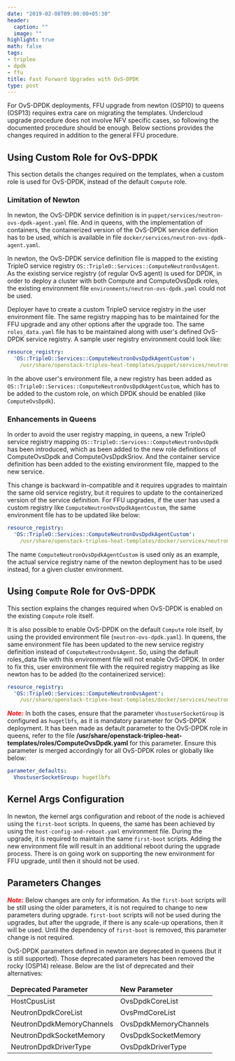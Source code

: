 ```yaml
---
date: "2019-02-08T09:00:00+05:30"
header:
  caption: ""
  image: ""
highlight: true
math: false
tags:
- tripleo
- dpdk
- ffu
title: Fast Forward Upgrades with OvS-DPDK
type: post
---
```


For OvS-DPDK deployments, FFU upgrade from newton (OSP10) to queens (OSP13)
requires extra care on migrating the templates. Undercloud upgrade procedure
does not involve NFV specific cases, so following the documented procedure
should be enough. Below sections provides the changes required in addition to
the general FFU procedure.

## Using Custom Role for OvS-DPDK

This section details the changes required on the templates, when a custom role
is used for OvS-DPDK, instead of the default `Compute` role.

### Limitation of Newton

In newton, the OvS-DPDK service definition is in
`puppet/services/neutron-ovs-dpdk-agent.yaml` file. And in queens, with the
implementation of containers, the containerized version of the OvS-DPDK
service definition has to be used, which is available in file
`docker/services/neutron-ovs-dpdk-agent.yaml`.

In newton, the OvS-DPDK service definition file is mapped to the existing
TripleO service registry `OS::TripleO::Services::ComputeNeutronOvsAgent`.
As the existing service registry (of regular OvS agent) is used for DPDK, in
order to deploy a cluster with both Compute and ComputeOvsDpdk roles, the
existing environment file `environments/neutron-ovs-dpdk.yaml` could not
be used.

Deployer have to create a custom TripleO service registry in the user
environment file. The same registry mapping has to be maintained for the FFU
upgrade and any other options after the upgrade too. The same
`roles_data.yaml` file has to be maintained along with user's defined
OvS-DPDK service registry. A sample user registry environment could look like:

```yaml
resource_registry:
  'OS::TripleO::Services::ComputeNeutronOvsDpdkAgentCustom':
    /usr/share/openstack-tripleo-heat-templates/puppet/services/neutron-ovs-dpdk-agent.yaml
```

In the above user's environment file, a new registry has been added as
`OS::TripleO::Services::ComputeNeutronOvsDpdkAgentCustom`, which has to be
added to the custom role, on which DPDK should be enabled (like
`ComputeOvsDpdk`).


### Enhancements in Queens

In order to avoid the user registry mapping, in queens, a new TripleO service
registry mapping `OS::TripleO::Services::ComputeNeutronOvsDpdk` has been
introduced, which as been added to the new role definitions of ComputeOvsDpdk
and ComputeOvsDpdkSriov. And the container service definition has been added
to the existing environment file, mapped to the new service.

This change is backward in-compatible and it requires upgrades to maintain the
same old service registry, but it requires to update to the containerized
version of the service definition. For FFU upgrades, if the user has used a
custom registry like `ComputeNeutronOvsDpdkAgentCustom`, the same environment
file has to be updated like below:

```yaml
resource_registry:
  'OS::TripleO::Services::ComputeNeutronOvsDpdkAgentCustom':
    /usr/share/openstack-tripleo-heat-templates/docker/services/neutron-ovs-dpdk-agent.yaml
```

The name `ComputeNeutronOvsDpdkAgentCustom` is used only as an example, the
actual service registry name of the newton deployment has to be used instead,
for a given cluster environment.

## Using `Compute` Role for OvS-DPDK

This section explains the changes required when OvS-DPDK is enabled on the
existing `Compute` role itself.

It is also possible to enable OvS-DPDK on the default `Compute` role itself,
by using the provided environment file (`neutron-ovs-dpdk.yaml`). In queens,
the same environment file has been updated to the new service registry
definition instead of `ComputeNeutronOvsAgent`. So, using the default
roles_data file with this environment file will not enable OvS-DPDK. In order
to fix this, user environment file with the required registry mapping as like
newton has to be added (to the containerized service):

```yaml
resource_registry:
  'OS::TripleO::Services::ComputeNeutronOvsAgent':
    /usr/share/openstack-tripleo-heat-templates/docker/services/neutron-ovs-dpdk-agent.yaml
```

<span style='color:red;'>**_Note:_**</span> In both the cases, ensure that the
parameter `VhostuserSocketGroup` is configured as `hugetlbfs`, as it is
mandatory parameter for OvS-DPDK deployment. It has been made as default
parameter to the OvS-DPDK role in queens, refer to the file
<b>/usr/share/openstack-tripleo-heat-templates/roles/ComputeOvsDpdk.yaml</b>
for this parameter. Ensure this parameter is merged accordingly for all
OvS-DPDK roles or globally like below:

```yaml
parameter_defaults:
  VhostuserSocketGroup: hugetlbfs
```

## Kernel Args Configuration

In newton, the kernel args configuration and reboot of the node is achieved
using the `first-boot` scripts. In queens, the same has been achieved by using
the `host-config-and-reboot.yaml` environment file. During the upgrade, it is
required to maintain the same `first-boot` scripts. Adding the new environment
file will result in an additional reboot during the upgrade process. There is
on going work on supporting the new environment for FFU upgrade, until then it
should not be used.


## Parameters Changes

<span style='color:red;'>**_Note:_**</span> Below changes are only for
information. As the `first-boot` scripts will be still using the older
parameters, it is not required to change to new parameters during upgrade.
`first-boot` scripts will not be used during the upgrades, but after the
upgrade, if there is any scale-up operations, then it will be used. Until the
dependency of `first-boot`  is removed, this parameter change is not required.

OvS-DPDK parameters defined in newton are deprecated in queens (but it is
still supported). Those deprecated parameters has been removed the rocky
(OSP14) release. Below are the list of deprecated and their alternatives:

<table class="table"> <thead> <tr><td><b>Deprecated
Parameter</b></td><td><b>New Parameter</b></td></tr> </thead> <tbody>
<tr><td>HostCpusList</td><td>OvsDpdkCoreList</td></tr>
<tr><td>NeutronDpdkCoreList</td><td>OvsPmdCoreList</td></tr>
<tr><td>NeutronDpdkMemoryChannels</td><td>OvsDpdkMemoryChannels</td></tr>
<tr><td>NeutronDpdkSocketMemory</td><td>OvsDpdkSocketMemory</td></tr>
<tr><td>NeutronDpdkDriverType</td><td>OvsDpdkDriverType</td></tr> </tbody>
</table>

